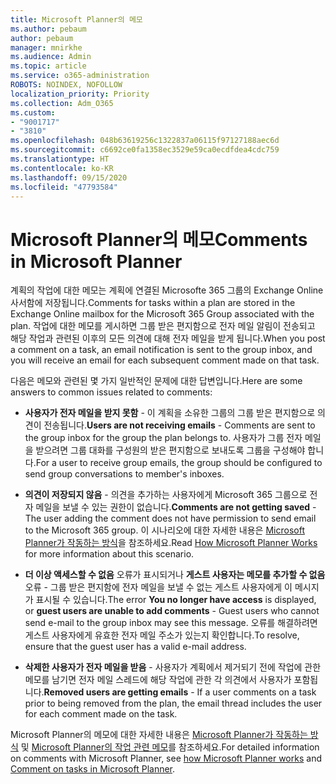 ```yaml
---
title: Microsoft Planner의 메모
ms.author: pebaum
author: pebaum
manager: mnirkhe
ms.audience: Admin
ms.topic: article
ms.service: o365-administration
ROBOTS: NOINDEX, NOFOLLOW
localization_priority: Priority
ms.collection: Adm_O365
ms.custom:
- "9001717"
- "3810"
ms.openlocfilehash: 048b63619256c1322837a06115f97127188aec6d
ms.sourcegitcommit: c6692ce0fa1358ec3529e59ca0ecdfdea4cdc759
ms.translationtype: HT
ms.contentlocale: ko-KR
ms.lasthandoff: 09/15/2020
ms.locfileid: "47793584"
---
```

# <a name="comments-in-microsoft-planner"></a><span data-ttu-id="0b737-102">Microsoft Planner의 메모</span><span class="sxs-lookup"><span data-stu-id="0b737-102">Comments in Microsoft Planner</span></span>

<span data-ttu-id="0b737-103">계획의 작업에 대한 메모는 계획에 연결된 Microsofte 365 그룹의 Exchange Online 사서함에 저장됩니다.</span><span class="sxs-lookup"><span data-stu-id="0b737-103">Comments for tasks within a plan are stored in the Exchange Online mailbox for the Microsoft 365 Group associated with the plan.</span></span>  <span data-ttu-id="0b737-104">작업에 대한 메모를 게시하면 그룹 받은 편지함으로 전자 메일 알림이 전송되고 해당 작업과 관련된 이후의 모든 의견에 대해 전자 메일을 받게 됩니다.</span><span class="sxs-lookup"><span data-stu-id="0b737-104">When you post a comment on a task, an email notification is sent to the group inbox, and you will receive an email for each subsequent comment made on that task.</span></span>

<span data-ttu-id="0b737-105">다음은 메모와 관련된 몇 가지 일반적인 문제에 대한 답변입니다.</span><span class="sxs-lookup"><span data-stu-id="0b737-105">Here are some answers to common issues related to comments:</span></span>

- <span data-ttu-id="0b737-106">**사용자가 전자 메일을 받지 못함** - 이 계획을 소유한 그룹의 그룹 받은 편지함으로 의견이 전송됩니다.</span><span class="sxs-lookup"><span data-stu-id="0b737-106">**Users are not receiving emails** - Comments are sent to the group inbox for the group the plan belongs to.</span></span> <span data-ttu-id="0b737-107">사용자가 그룹 전자 메일을 받으려면 그룹 대화를 구성원의 받은 편지함으로 보내도록 그룹을 구성해야 합니다.</span><span class="sxs-lookup"><span data-stu-id="0b737-107">For a user to receive group emails, the group should be configured to send group conversations to member's inboxes.</span></span>

- <span data-ttu-id="0b737-108">**의견이 저장되지 않음** - 의견을 추가하는 사용자에게 Microsoft 365 그룹으로 전자 메일을 보낼 수 있는 권한이 없습니다.</span><span class="sxs-lookup"><span data-stu-id="0b737-108">**Comments are not getting saved** -  The user adding the comment does not have permission to send email to the Microsoft 365 group.</span></span> <span data-ttu-id="0b737-109">이 시나리오에 대한 자세한 내용은 [Microsoft Planner가 작동하는 방식](https://techcommunity.microsoft.com/t5/planner-blog/how-microsoft-planner-works/ba-p/1214736)을 참조하세요.</span><span class="sxs-lookup"><span data-stu-id="0b737-109">Read [How Microsoft Planner Works](https://techcommunity.microsoft.com/t5/planner-blog/how-microsoft-planner-works/ba-p/1214736) for more information about this scenario.</span></span>

- <span data-ttu-id="0b737-110">**더 이상 액세스할 수 없음** 오류가 표시되거나 **게스트 사용자는 메모를 추가할 수 없음** 오류 - 그룹 받은 편지함에 전자 메일을 보낼 수 없는 게스트 사용자에게 이 메시지가 표시될 수 있습니다.</span><span class="sxs-lookup"><span data-stu-id="0b737-110">The error **You no longer have access** is displayed, or **guest users are unable to add comments** - Guest users who cannot send e-mail to the group inbox may see this message.</span></span> <span data-ttu-id="0b737-111">오류를 해결하려면 게스트 사용자에게 유효한 전자 메일 주소가 있는지 확인합니다.</span><span class="sxs-lookup"><span data-stu-id="0b737-111">To resolve, ensure that the guest user has a valid e-mail address.</span></span>

- <span data-ttu-id="0b737-112">**삭제한 사용자가 전자 메일을 받음** - 사용자가 계획에서 제거되기 전에 작업에 관한 메모를 남기면 전자 메일 스레드에 해당 작업에 관한 각 의견에서 사용자가 포함됩니다.</span><span class="sxs-lookup"><span data-stu-id="0b737-112">**Removed users are getting emails** -  If a user comments on a task prior to being removed from the plan, the email thread includes the user for each comment made on the task.</span></span>

<span data-ttu-id="0b737-113">Microsoft Planner의 메모에 대한 자세한 내용은 [Microsoft Planner가 작동하는 방식](https://techcommunity.microsoft.com/t5/planner-blog/how-microsoft-planner-works/ba-p/1214736) 및 [Microsoft Planner의 작업 관련 메모](https://support.microsoft.com/office/fd4aedde-7785-4cd0-96ee-122fbc9140e1)를 참조하세요.</span><span class="sxs-lookup"><span data-stu-id="0b737-113">For detailed information on comments with Microsoft Planner, see [how Microsoft Planner works](https://techcommunity.microsoft.com/t5/planner-blog/how-microsoft-planner-works/ba-p/1214736) and [Comment on tasks in Microsoft Planner](https://support.microsoft.com/office/fd4aedde-7785-4cd0-96ee-122fbc9140e1).</span></span>
